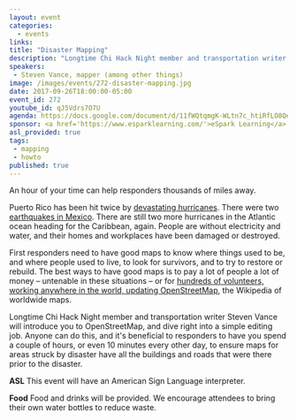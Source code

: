 ```yaml
---
layout: event
categories: 
  - events
links:
title: "Disaster Mapping"
description: "Longtime Chi Hack Night member and transportation writer Steven Vance will introduce us to OpenStreetMap. We will dive right into a simple map editing job that can help responders thousands of miles away with accurate information about roads and buildings."
speakers:
 - Steven Vance, mapper (among other things)
image: /images/events/272-disaster-mapping.jpg
date: 2017-09-26T18:00:00-05:00
event_id: 272
youtube_id: qJ5Vdrs7O7U
agenda: https://docs.google.com/document/d/11fWQtqmgK-WLtn7c_htiRfLO8Qer-UL_ARrAXP6-ZVs/edit
sponsor: <a href='https://www.esparklearning.com/'>eSpark Learning</a>
asl_provided: true
tags: 
 - mapping
 - howto
published: true
---
```


An hour of your time can help responders thousands of miles away.

Puerto Rico has been hit twice by [devastating hurricanes](https://www.nytimes.com/2017/09/20/us/hurricane-maria-puerto-rico-power.html). There were two [earthquakes in Mexico](http://www.latimes.com/world/la-fg-mexico-earthquake-20170921-story.html). There are still two more hurricanes in the Atlantic ocean heading for the Caribbean, again. People are without electricity and water, and their homes and workplaces have been damaged or destroyed. 

First responders need to have good maps to know where things used to be, and where people used to live, to look for survivors, and to try to restore or rebuild. The best ways to have good maps is to pay a lot of people a lot of money – untenable in these situations – or for [hundreds of volunteers, working anywhere in the world, updating OpenStreetMap](https://www.hotosm.org/), the Wikipedia of worldwide maps. 

Longtime Chi Hack Night member and transportation writer Steven Vance will introduce you to OpenStreetMap, and dive right into a simple editing job. Anyone can do this, and it's beneficial to responders to have you spend a couple of hours, or even 10 minutes every other day, to ensure maps for areas struck by disaster have all the buildings and roads that were there prior to the disaster. 

**ASL** This event will have an American Sign Language interpreter.

**Food** Food and drinks will be provided. We encourage attendees to bring their own water bottles to reduce waste.